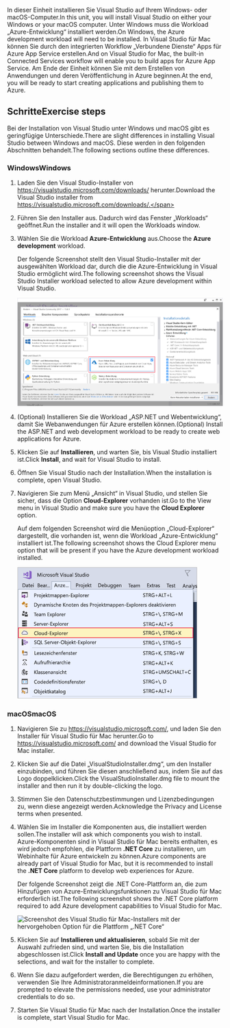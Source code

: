 <span data-ttu-id="ed8fb-101">In dieser Einheit installieren Sie Visual Studio auf Ihrem Windows- oder macOS-Computer.</span><span class="sxs-lookup"><span data-stu-id="ed8fb-101">In this unit, you will install Visual Studio on either your Windows or your macOS computer.</span></span> <span data-ttu-id="ed8fb-102">Unter Windows muss die Workload „Azure-Entwicklung“ installiert werden.</span><span class="sxs-lookup"><span data-stu-id="ed8fb-102">On Windows, the Azure development workload will need to be installed.</span></span> <span data-ttu-id="ed8fb-103">In Visual Studio für Mac können Sie durch den integrierten Workflow „Verbundene Dienste“ Apps für Azure App Service erstellen.</span><span class="sxs-lookup"><span data-stu-id="ed8fb-103">And on Visual Studio for Mac, the built-in Connected Services workflow will enable you to build apps for Azure App Service.</span></span> <span data-ttu-id="ed8fb-104">Am Ende der Einheit können Sie mit dem Erstellen von Anwendungen und deren Veröffentlichung in Azure beginnen.</span><span class="sxs-lookup"><span data-stu-id="ed8fb-104">At the end, you will be ready to start creating applications and publishing them to Azure.</span></span>

## <a name="exercise-steps"></a><span data-ttu-id="ed8fb-105">Schritte</span><span class="sxs-lookup"><span data-stu-id="ed8fb-105">Exercise steps</span></span>

<span data-ttu-id="ed8fb-106">Bei der Installation von Visual Studio unter Windows und macOS gibt es geringfügige Unterschiede.</span><span class="sxs-lookup"><span data-stu-id="ed8fb-106">There are slight differences in installing Visual Studio between Windows and macOS.</span></span> <span data-ttu-id="ed8fb-107">Diese werden in den folgenden Abschnitten behandelt.</span><span class="sxs-lookup"><span data-stu-id="ed8fb-107">The following sections outline these differences.</span></span>

### <a name="windows"></a><span data-ttu-id="ed8fb-108">Windows</span><span class="sxs-lookup"><span data-stu-id="ed8fb-108">Windows</span></span>

1. <span data-ttu-id="ed8fb-109">Laden Sie den Visual Studio-Installer von https://visualstudio.microsoft.com/downloads/ herunter.</span><span class="sxs-lookup"><span data-stu-id="ed8fb-109">Download the Visual Studio installer from https://visualstudio.microsoft.com/downloads/.</span></span>

1. <span data-ttu-id="ed8fb-110">Führen Sie den Installer aus. Dadurch wird das Fenster „Workloads“ geöffnet.</span><span class="sxs-lookup"><span data-stu-id="ed8fb-110">Run the installer and it will open the Workloads window.</span></span>

1. <span data-ttu-id="ed8fb-111">Wählen Sie die Workload **Azure-Entwicklung** aus.</span><span class="sxs-lookup"><span data-stu-id="ed8fb-111">Choose the **Azure development** workload.</span></span>

    <span data-ttu-id="ed8fb-112">Der folgende Screenshot stellt den Visual Studio-Installer mit der ausgewählten Workload dar, durch die die Azure-Entwicklung in Visual Studio ermöglicht wird.</span><span class="sxs-lookup"><span data-stu-id="ed8fb-112">The following screenshot shows the Visual Studio Installer workload selected to allow Azure development within Visual Studio.</span></span>

    ![Screenshot des Visual Studio-Installers mit der hervorgehobenen Workload „Azure-Entwicklung“](../media/5-select-azure-workload.png)

1. <span data-ttu-id="ed8fb-114">(Optional) Installieren Sie die Workload „ASP.NET und Webentwicklung“, damit Sie Webanwendungen für Azure erstellen können.</span><span class="sxs-lookup"><span data-stu-id="ed8fb-114">(Optional) Install the ASP.NET and web development workload to be ready to create web applications for Azure.</span></span>

1. <span data-ttu-id="ed8fb-115">Klicken Sie auf **Installieren**, und warten Sie, bis Visual Studio installiert ist.</span><span class="sxs-lookup"><span data-stu-id="ed8fb-115">Click **Install**, and wait for Visual Studio to install.</span></span>

1. <span data-ttu-id="ed8fb-116">Öffnen Sie Visual Studio nach der Installation.</span><span class="sxs-lookup"><span data-stu-id="ed8fb-116">When the installation is complete, open Visual Studio.</span></span>

1. <span data-ttu-id="ed8fb-117">Navigieren Sie zum Menü „Ansicht“ in Visual Studio, und stellen Sie sicher, dass die Option **Cloud-Explorer** vorhanden ist.</span><span class="sxs-lookup"><span data-stu-id="ed8fb-117">Go to the View menu in Visual Studio and make sure you have the **Cloud Explorer** option.</span></span>

    <span data-ttu-id="ed8fb-118">Auf dem folgenden Screenshot wird die Menüoption „Cloud-Explorer“ dargestellt, die vorhanden ist, wenn die Workload „Azure-Entwicklung“ installiert ist.</span><span class="sxs-lookup"><span data-stu-id="ed8fb-118">The following screenshot shows the Cloud Explorer menu option that will be present if you have the Azure development workload installed.</span></span>

    ![Screenshot des Visual Studio-Menüs „Ansicht“ mit der hervorgehobenen Menüoption „Cloud-Explorer“](../media/5-verify-cloud-explorer.png)

### <a name="macos"></a><span data-ttu-id="ed8fb-120">macOS</span><span class="sxs-lookup"><span data-stu-id="ed8fb-120">macOS</span></span>

1. <span data-ttu-id="ed8fb-121">Navigieren Sie zu https://visualstudio.microsoft.com/, und laden Sie den Installer für Visual Studio für Mac herunter.</span><span class="sxs-lookup"><span data-stu-id="ed8fb-121">Go to https://visualstudio.microsoft.com/ and download the Visual Studio for Mac installer.</span></span>

1. <span data-ttu-id="ed8fb-122">Klicken Sie auf die Datei „VisualStudioInstaller.dmg“, um den Installer einzubinden, und führen Sie diesen anschließend aus, indem Sie auf das Logo doppelklicken.</span><span class="sxs-lookup"><span data-stu-id="ed8fb-122">Click the VisualStudioInstaller.dmg file to mount the installer and then run it by double-clicking the logo.</span></span>

1. <span data-ttu-id="ed8fb-123">Stimmen Sie den Datenschutzbestimmungen und Lizenzbedingungen zu, wenn diese angezeigt werden.</span><span class="sxs-lookup"><span data-stu-id="ed8fb-123">Acknowledge the Privacy and License terms when presented.</span></span>

1. <span data-ttu-id="ed8fb-124">Wählen Sie im Installer die Komponenten aus, die installiert werden sollen.</span><span class="sxs-lookup"><span data-stu-id="ed8fb-124">The installer will ask which components you wish to install.</span></span> <span data-ttu-id="ed8fb-125">Azure-Komponenten sind in Visual Studio für Mac bereits enthalten, es wird jedoch empfohlen, die Plattform **.NET Core** zu installieren, um Webinhalte für Azure entwickeln zu können.</span><span class="sxs-lookup"><span data-stu-id="ed8fb-125">Azure components are already part of Visual Studio for Mac, but it is recommended to install the **.NET Core** platform to develop web experiences for Azure.</span></span>

    <span data-ttu-id="ed8fb-126">Der folgende Screenshot zeigt die .NET Core-Plattform an, die zum Hinzufügen von Azure-Entwicklungsfunktionen zu Visual Studio für Mac erforderlich ist.</span><span class="sxs-lookup"><span data-stu-id="ed8fb-126">The following screenshot shows the .NET Core platform required to add Azure development capabilities to Visual Studio for Mac.</span></span>

    ![Screenshot des Visual Studio für Mac-Installers mit der hervorgehoben Option für die Plattform „.NET Core“](../media/5-vsmac-install-net-core.png)

1. <span data-ttu-id="ed8fb-128">Klicken Sie auf **Installieren und aktualisieren**, sobald Sie mit der Auswahl zufrieden sind, und warten Sie, bis die Installation abgeschlossen ist.</span><span class="sxs-lookup"><span data-stu-id="ed8fb-128">Click **Install and Update** once you are happy with the selections, and wait for the installer to complete.</span></span>

1. <span data-ttu-id="ed8fb-129">Wenn Sie dazu aufgefordert werden, die Berechtigungen zu erhöhen, verwenden Sie Ihre Administratoranmeldeinformationen.</span><span class="sxs-lookup"><span data-stu-id="ed8fb-129">If you are prompted to elevate the permissions needed, use your administrator credentials to do so.</span></span>

1. <span data-ttu-id="ed8fb-130">Starten Sie Visual Studio für Mac nach der Installation.</span><span class="sxs-lookup"><span data-stu-id="ed8fb-130">Once the installer is complete, start Visual Studio for Mac.</span></span>
